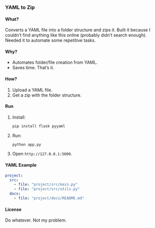 ### **YAML to Zip**

#### **What?**
Converts a YAML file into a folder structure and zips it. Built it because I couldn’t find anything like this online (probably didn’t search enough). Needed it to automate some repetitive tasks.

#### **Why?**
- Automates folder/file creation from YAML.
- Saves time. That’s it.

#### **How?**
1. Upload a YAML file.
2. Get a zip with the folder structure.

#### **Run**
1. Install:
   ```bash
   pip install flask pyyaml
   ```
2. Run:
   ```bash
   python app.py
   ```
3. Open `http://127.0.0.1:5000`.

#### **YAML Example**
```yaml
project:
  src:
    - file: "project/src/main.py"
    - file: "project/src/utils.py"
  docs:
    - file: "project/docs/README.md"
```

#### **License**
Do whatever. Not my problem.